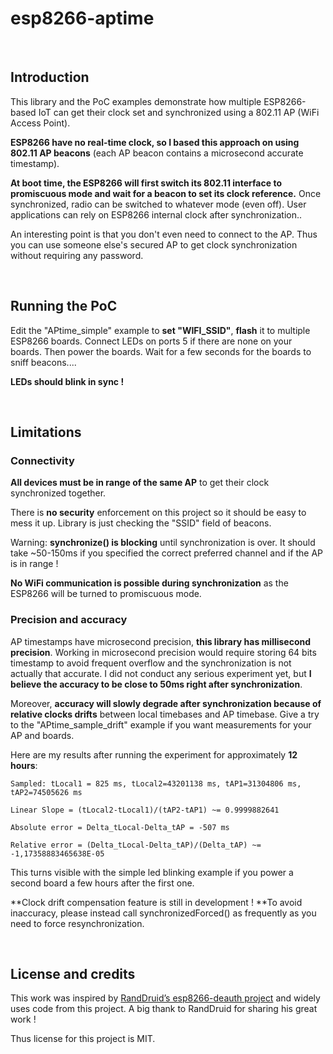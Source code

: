 esp8266-aptime
==============

 

Introduction
------------

This library and the PoC examples demonstrate how multiple ESP8266-based IoT can
get their clock set and synchronized using a 802.11 AP (WiFi Access Point).

**ESP8266 have no real-time clock, so I based this approach on using 802.11 AP
beacons** (each AP beacon contains a microsecond accurate timestamp).

**At boot time, the ESP8266 will first switch its 802.11 interface to
promiscuous mode and wait for a beacon to set its clock reference.** Once
synchronized, radio can be switched to whatever mode (even off). User
applications can rely on ESP8266 internal clock after synchronization..

An interesting point is that you don't even need to connect to the AP. Thus you
can use someone else's secured AP to get clock synchronization without requiring
any password.

 

Running the PoC
---------------

Edit the "APtime\_simple" example to **set "WIFI\_SSID"**, **flash**  it to
multiple ESP8266 boards. Connect LEDs on ports 5 if there are none on your
boards. Then power the boards. Wait for a few seconds for the boards to sniff
beacons....

**LEDs should blink in sync !**

 

Limitations
-----------

### Connectivity

**All devices must be in range of the same AP** to get their clock synchronized
together.

There is **no security** enforcement on this project so it should be easy to
mess it up. Library is just checking the "SSID" field of beacons.

Warning: **synchronize() is blocking** until synchronization is over. It should
take \~50-150ms if you specified the correct preferred channel and if the AP is
in range !

**No WiFi communication is possible during synchronization** as the ESP8266 will
be turned to promiscuous mode.

### Precision and accuracy

AP timestamps have microsecond precision, **this library has millisecond
precision**. Working in microsecond precision would require storing 64 bits
timestamp to avoid frequent overflow and the synchronization is not actually
that accurate. I did not conduct any serious experiment yet, but **I believe the
accuracy to be close to 50ms right after synchronization**.

Moreover, **accuracy **will slowly degrade after synchronization because of**
relative clocks drifts** between local timebases and AP timebase. Give a try to
the "APtime\_sample\_drift" example if you want measurements for your AP and
boards.

Here are my results after running the experiment for approximately **12 hours**:

```
Sampled: tLocal1 = 825 ms, tLocal2=43201138 ms, tAP1=31304806 ms, tAP2=74505626 ms

Linear Slope = (tLocal2-tLocal1)/(tAP2-tAP1) ~= 0.9999882641

Absolute error = Delta_tLocal-Delta_tAP = -507 ms

Relative error = (Delta_tLocal-Delta_tAP)/(Delta_tAP) ~= -1,17358883465638E-05
```

This turns visible with the simple led blinking example if you power a second
board a few hours after the first one.

**Clock drift compensation feature is still in development ! **To avoid
inaccuracy, please instead call synchronizedForced() as frequently as you need
to force resynchronization.

 

License and credits
-------------------

This work was inspired by [RandDruid’s esp8266-deauth
project](https://github.com/RandDruid/esp8266-deauth) and widely uses code from
this project. A big thank to RandDruid for sharing his great work !

Thus license for this project is MIT.
